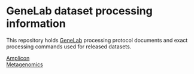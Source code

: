 # GeneLab dataset processing information
This repository holds [GeneLab](https://genelab-data.ndc.nasa.gov/genelab/projects) processing protocol documents and exact processing commands used for released datasets.

[Amplicon](https://github.com/AstrobioMike/mock-temp/tree/master/amplicon)  
[Metagenomics](https://github.com/AstrobioMike/mock-temp/tree/master/metagenomics)
